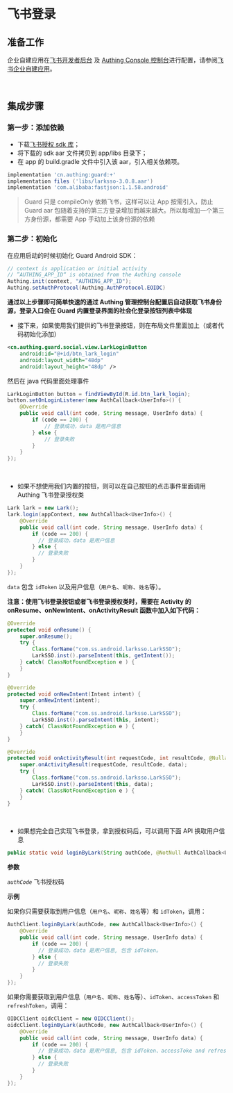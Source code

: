 # 飞书登录

<LastUpdated/>

## 准备工作

企业自建应用在[飞书开发者后台](https://open.feishu.cn/app) 及 [Authing Console 控制台](https://authing.cn/)进行配置，请参阅[飞书企业自建应用](https://docs.authing.cn/v2/connections/lark-internal-mobile/)。

<br>

## 集成步骤

### 第一步：添加依赖

- 下载[飞书授权 sdk 库](https://sf3-cn.feishucdn.com/obj/lark-eco-passport/LarkSSOSDKAndroid-3.0.8.zip)；
- 将下载的 sdk aar 文件拷贝到 app/libs 目录下；
- 在 app 的 build.gradle 文件中引入该 aar，引入相关依赖项。

```groovy
implementation 'cn.authing:guard:+'
implementation files ('libs/larksso-3.0.8.aar')
implementation 'com.alibaba:fastjson:1.1.58.android'
```

> Guard 只是 compileOnly 依赖飞书，这样可以让 App 按需引入，防止 Guard aar 包随着支持的第三方登录增加而越来越大。所以每增加一个第三方身份源，都需要 App 手动加上该身份源的依赖

### 第二步：初始化 

在应用启动的时候初始化 Guard Android SDK：

```java
// context is application or initial activity
// ”AUTHING_APP_ID“ is obtained from the Authing console
Authing.init(context, "AUTHING_APP_ID");
Authing.setAuthProtocol(Authing.AuthProtocol.EOIDC)
```





**通过以上步骤即可简单快速的通过 Authing 管理控制台配置后自动获取飞书身份源，登录入口会在 Guard 内置登录界面的社会化登录按钮列表中体现**




- 接下来，如果使用我们提供的飞书登录按钮，则在布局文件里面加上（或者代码初始化添加）

```xml
<cn.authing.guard.social.view.LarkLoginButton
    android:id="@+id/btn_lark_login"
    android:layout_width="48dp"
    android:layout_height="48dp" />
```

然后在 java 代码里面处理事件

```java
LarkLoginButton button = findViewById(R.id.btn_lark_login);
button.setOnLoginListener(new AuthCallback<UserInfo>() {
    @Override
    public void call(int code, String message, UserInfo data) {
      	if (code == 200) {
        	// 登录成功，data 是用户信息
       	} else {
        	// 登录失败
      	}
    }
});
```

<br>

- 如果不想使用我们内置的按钮，则可以在自己按钮的点击事件里面调用 Authing 飞书登录授权类

```java
Lark lark = new Lark();
lark.login(appContext, new AuthCallback<UserInfo>() {
    @Override
    public void call(int code, String message, UserInfo data) {
        if (code == 200) {
          // 登录成功，data 是用户信息
        } else {
          // 登录失败
        }
    }
});
```

`data` 包含 `idToken` 以及用户信息（`用户名`、`昵称`、`姓名`等）。



**注意：使用飞书登录按钮或者飞书登录授权类时，需要在 Activity 的 onResume、onNewIntent、onActivityResult 函数中加入如下代码：**

```java
@Override
protected void onResume() {
    super.onResume();
    try {
        Class.forName("com.ss.android.larksso.LarkSSO");
        LarkSSO.inst().parseIntent(this, getIntent());
    } catch( ClassNotFoundException e ) {
    }
}

@Override
protected void onNewIntent(Intent intent) {
    super.onNewIntent(intent);
    try {
        Class.forName("com.ss.android.larksso.LarkSSO");
        LarkSSO.inst().parseIntent(this, intent);
    } catch( ClassNotFoundException e ) {
    }
}

@Override
protected void onActivityResult(int requestCode, int resultCode, @Nullable Intent data) {
    super.onActivityResult(requestCode, resultCode, data);
    try {
        Class.forName("com.ss.android.larksso.LarkSSO");
        LarkSSO.inst().parseIntent(this, data);
    } catch( ClassNotFoundException e ) {
    }
}
```

<br>

- 如果想完全自己实现飞书登录，拿到授权码后，可以调用下面 API 换取用户信息

```java
public static void loginByLark(String authCode, @NotNull AuthCallback<UserInfo> callback)
```

**参数**

*`authCode`* 飞书授权码

**示例**

如果你只需要获取到用户信息（`用户名`、`昵称`、`姓名`等）和 `idToken`，调用：

```java
AuthClient.loginByLark(authCode, new AuthCallback<UserInfo>() {
    @Override
    public void call(int code, String message, UserInfo data) {
        if (code == 200) {
          // 登录成功，data 是用户信息, 包含 idToken。
        } else {
          // 登录失败
        }
    }
});
```

如果你需要获取到用户信息（`用户名`、`昵称`、`姓名`等）、`idToken`、`accessToken` 和 `refreshToken`，调用：

```java
OIDCClient oidcClient = new OIDCClient();
oidcClient.loginByLark(authCode, new AuthCallback<UserInfo>() {
    @Override
    public void call(int code, String message, UserInfo data) {
        if (code == 200) {
          // 登录成功，data 是用户信息, 包含 idToken、accessToke and refreshToken。
        } else {
          // 登录失败
        }
    }
});
```

